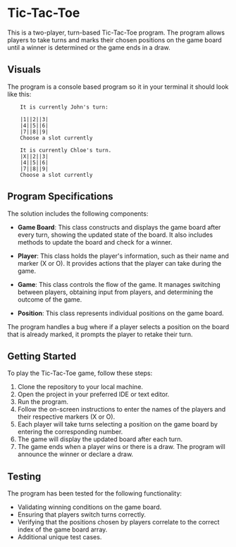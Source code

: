 # Tic-Tac-Toe

This is a two-player, turn-based Tic-Tac-Toe program. The program allows players to take turns and marks their chosen positions on the game board until a winner is determined or the game ends in a draw.

## Visuals

The program is a console based program so it in your terminal it should look like this:

        It is currently John's turn:

        |1||2||3|
        |4||5||6|
        |7||8||9|
        Choose a slot currently

        It is currently Chloe's turn.
        |X||2||3|
        |4||5||6|
        |7||8||9|
        Choose a slot currently

## Program Specifications

The solution includes the following components:

- **Game Board**: This class constructs and displays the game board after every turn, showing the updated state of the board. It also includes methods to update the board and check for a winner.

- **Player**: This class holds the player's information, such as their name and marker (X or O). It provides actions that the player can take during the game.

- **Game**: This class controls the flow of the game. It manages switching between players, obtaining input from players, and determining the outcome of the game.

- **Position**: This class represents individual positions on the game board.

The program handles a bug where if a player selects a position on the board that is already marked, it prompts the player to retake their turn.

## Getting Started

To play the Tic-Tac-Toe game, follow these steps:

1. Clone the repository to your local machine.
2. Open the project in your preferred IDE or text editor.
3. Run the program.
4. Follow the on-screen instructions to enter the names of the players and their respective markers (X or O).
5. Each player will take turns selecting a position on the game board by entering the corresponding number.
6. The game will display the updated board after each turn.
7. The game ends when a player wins or there is a draw. The program will announce the winner or declare a draw.

## Testing

The program has been tested for the following functionality:

- Validating winning conditions on the game board.
- Ensuring that players switch turns correctly.
- Verifying that the positions chosen by players correlate to the correct index of the game board array.
- Additional unique test cases.

